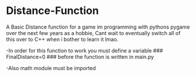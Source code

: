# Distance-Function
A Basic Distance function for a game im programming with pythons pygame over the next few years as a hobbie, Cant wait to eventually switch all of this over to C++ when i bother to learn it lmao.

-In order for this function to work you must define a variable ### FinalDistance=0 ### before the function is written in main.py

-Also math module must be imported
